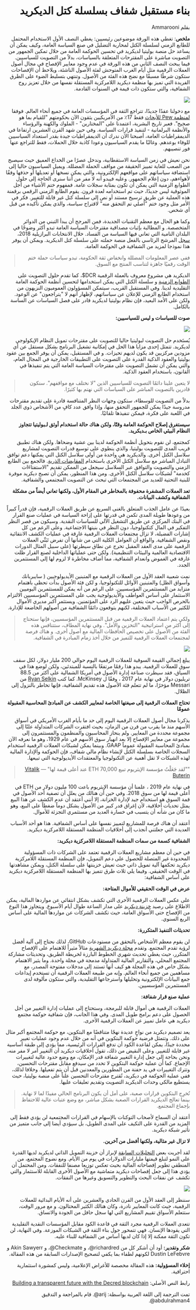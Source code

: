 <div dir="rtl">

# بناء مستقبل شفاف بسلسلة كتل الديكريد

بقلم Ammarooni

**ملخص**: تغطي هذه الورقة موضوعين رئيسيين: يغطي النصف الأول الاستخدام المحتمل للطابع الزمني لسلسلة الكتل لمحاربة التضليل في صنع السياسة العامة، وكيف يمكن أن يساعد حل منصة بوليتيا لديكريد في تحسين الحوكمة العامة من خلال تمكين الجمهور من التصويت مباشرة على المقترحات المتعلقة بالسياسات، بدلاً من التصويت للسياسيين. فيما يبحث النصف الثاني من هذه الورقة في عدم وجود معايير الإفصاح في مجال أصول العملات الرقمية مثل أيام الغرب المتوحش لفئة الأصول الناشئة، ويلاحظ أن الإفصاحات ستكون شرطًا مسبقًا مع نضج هذه الفئة من الأصول. وتنتهي بتسليط الضوء على الطرق الفريدة التي تميز بها منظمة ديكريد اللامركزية المستقلة نفسها من خلال تعزيز روح الشفافية، والتي ستكون ذات قيمة في السنوات القادمة.

![](../img/public-trust-in-government-us.png)

مع دخولنا عقدًا جديدًا، تتراجع الثقة في المؤسسات العامة في جميع أنحاء العالم. فوفقا [لمنظمة Pew للأبحاث](https://www.pewresearch.org/politics/2019/04/11/public-trust-in-government-1958-2019/) فقط 17٪ من الأمريكيين يثقون الآن بحكومتهم "للقيام بما هو صحيح". فعبر تاريخ البشرية، اعتمدنا على "المختارين" - الملوك والكهنة والرؤساء والأنظمة البرلمانية - لتنفيذ قرارات السياسة. وفي حين شهد القرن العشرين ارتفاعا في الديمقراطيات العامة، أصبحنا الآن ندرك أن الديمقراطيات جيدة بقدر استعداد السياسيين للوفاء بوعدهم. وغالبًا ما يقدم السياسيون وعودا كاذبة خلال الحملات، فقط للتراجع عنها فور تنصيبهم.

نحن نعيش في زمن السياسة الاستقطابية، وندخل عصرًا من الخداع العميق حيث سيصبح من الصعب للغاية تمييز الحقيقة من مواقف الحملة المضللة. ويميل السياسيون حاليا إلى استضافة سياساتهم على مواقعهم الإلكترونية، والتي يمكن نسخها أو تعديلها أو حذفها وفقًا لأهواءهم، دون إعلام الجمهور. وعليه فيبدو أنه لا مفر من أننا سنرى الحاجة إلى حلول الطوابع الزمنية التي يمكن أن تكون بمثابة سجلات عامة. فمفهوم ختم الأشياء من أجل الموثوقية ليس جديدًا، حيث تم استخدامه لعدة قرون. يقوم الطابع الزمني الرقمي برقمنة هذه العملية عن طريق ترسيخ مستند أو نص إلى سلسلة كتل غير قابلة للتغيير. فكر في الأمر مثل وجود ختم "أصلي تم التحقق منه" لاقتراح سياسة، والذي يمكن تأكيده من قبل أي شخص.

وكما هو الحال مع معظم التقنيات الجديدة، فمن المرجح أن يبدأ التبني من الدوائر المتخصصة. و المطالبة بإثبات مصداقية مقترحات السياسة العامة تبدو أكثر وضوحًا في البلدان النامية التي تعاني فيها السياسة من الفساد. خلال الانتخابات البرازيلية 2018، [سجل](http://infocoin.net/en/2018/10/17/brazilian-presidential-candidate-registers-his-government-plan-in-decred/) المرشح الرئاسي بالفعل منصة حملته على سلسلة كتل الديكريد. ويمكن أن يوفر هذا نموذجا لمزيد من الشفافية في الحوكمة العامة.

> ففي عصر المعلومات المضللة وانخفاض ثقة الحكومة، تبدو سياسات حملة ختم الوقت رقميًا جاهزة لتناسب المنتج مع السوق.

الديكريد هي مشروع معروف بالعملة الرقمية DCR$، كما تقدم حلول التصويت على [الطوابع الزمنية](https://docs.decred.org/advanced/dcrtime/#dcrtime) و سلسلة الكتل التي يمكن استخدامها لتحسين أنظمة الحوكمة العامة التقليدية لدينا. وفي المستقبل القريب، سيتمكن المسؤولون العموميون النزيهون من استخدام الطابع الزمني للإعلان عن سياساتهم، لإظهار أنهم لا "يتراجعون" عن الوعود. ولكن على الأمد البعيد، فإن نظام بوليتيا لديكريد قادر على فصل السياسات عن الساسة بالكامل.

**صوت للسياسات و ليس للسياسيين:**

![](../img/vote-for-policies-not-for-polticians.png)

يُستَخدم حل التصويت لبوليتيا حاليا للتصويت على مقترحات تمويل النظام الإيكولوجي لديكريد. تتمثل إحدى مزايا هذا الحل في إمكانية تشغيل البرنامج بشكل مستقل عن أي مزودين مركزيين قد يكون لديهم تحيزات. و في المستقبل، يمكن أن يوفر الجمع بين عقود بوليتيا والعقود الذكية القدرة على التصويت على التطبيقات الخارجية في المجال العام، والتي يمكن أن تشمل التصويت على مقترحات السياسة العامة التي يتم تنفيذها في القانون، باستخدام العقود الذكية.

> لا يتعين علينا دائمًا التصويت للسياسيين الذين "لا نختلف مع مواقفهم". سنكون قادرين بالتصويت المباشر على السياسات التي نهتم بها كثيرًا.

بدلاً من التصويت للوسطاء، ستكون وجهات النظر المتنافسة قادرة على تقديم مقترحات مدروسة جيدًا يمكن للجمهور التحقق منها، وإذا وافق عدد كافٍ من الأشخاص ذوي الجلد في اللعبة على فكرة، فيمكن تنفيذها تلقائيًا.

**سيستغرق إصلاح الحوكمة العامة وقتًا، ولكن هناك حالة استخدام أوثق لـبوليتيا تتجاوز النظام البيئي الخاص بـديكريد.**

كمجتمع، لن نقوم بتحويل أنظمة الحوكمة لدينا بين عشية وضحاها. ولكن هناك تطبيق قريب المدى للتصويت بوليتيا، والذي ينطوي على توسيع قدرات التصويت لمشاريع سلاسل الكتل أخرى. والديكريد هي واحدة من أولى سلاسل الكتل التي يمكنها دعم توافق التبادل المباشر مع سلاسل الكتل الأخرى باستخدام [المقايضات الذرية](https://www.investopedia.com/terms/a/atomic-swaps.asp). فالجمع بين الطابع الزمني والتصويت والتوافق عبر السلاسل سيجعل من الممكن تقديم "الاستفتاءَات كخدمة" لشبكات سلاسل الكتل الأخرى. ومن هذا المنظور، يمكن أن تصبح ديكريد موفرة للبنية التحتية للعديد من المجتمعات التي تبحث عن التصويت المجتمعي والشفافية.

**تعد العملات المشفرة محفوفة بالمخاطر في المقام الأول، ولكنها تعاني أيضاً من مشكلة الشفافية وكشف البيانات.**

بعيدًا عن عامل الجذب المتعلق بالغنى السريع عن طريق العملات الرقمية، فإن قدراً كبيراً من وعودها طويلة المدى تكمن في قدرتها على إزاحة السياسة في عمليات صنع القرار في البنك المركزي عن طريق التشغيل الآلي للسياسات النقدية. وسيكون من قصر النظر التفكير في المال كتكنولوجيا، دون النظر في بنيتها الاجتماعية. وعلى الرغم من كل إشارات الفضيلة، لا تزال مجتمعات العملات الرقمية غارقة في عمليات الكشف الانتقائية ونقص الشفافية. والواقع أن العوامل الكلية التي من شأنها أن تفرض تَبَنِّي العملات الرقمية على مدى العقد المقبل تخرج عن نطاق سيطرتها (على سبيل المثال الدورات الاقتصادية العالمية والبيئات التنظيمية). ولكن حتى عملياتها الداخلية لصنع القرار ظلت غارقة في الغموض وانعدام الشفافية، مما أضاف مخاطرة لا لزوم لها إلى المستثمرين الجدد.

نمت شعبية العقد الأول من العملات الرقمية مع المتبنين الأيديولوجيين ( سايبربانك وأسواق الظل) والمتبنين الأوائل للتكنولوجيا، و لكن فئة الأصول بدأت تحظى باهتمام متزايد من المستثمرين المؤسسيين. على الرغم من أنه يمكن للمستثمرين اليوميين الاستثمار على أساس العواطف والأيديولوجية  يجب على المستثمرين المؤسسيين الالتزام بالحرص الواجب حيث يتعين عليهم الرد على المؤتمنين. ويستثمر أكبر مديري الأموال للكثير من الأسباب المختلفة، لكنهم يتوقعون دائمًا الشفافية من أصولهم الخاضعة للإدارة.

> ولكي يتم اعتماد العملات الرقمية من قبل المستثمرين المؤسسيين، فإنها ستحتاج إلى أكثر من استراتيجية "التخزين والأمل". وفي نهاية المطاف، ستتنافس هذه الفئة من الأصول على تخصيص الحافظات المالية مع أصول أخرى. و هناك فرصة لمجتمعات العملات الرقمية للتميز من خلال أخذ زمام المبادرة في الشفافية.

![](../img/visualizing-the-global-pools-of-money.png)

يبلغ إجمالي القيمة السوقية للعملات الرقمية اليوم حوالي 200 مليار دولار، لكل سقف سوق للعملات الرقمية. يبدو هذا رقمًا مرتفعًا بالنسبة للمبتدئين، ولكن لوضع هذا في السياق، فقد سيطرت صناعة إدارة الأصول في أمريكا الشمالية على أكثر من 88.5 تريليون دولار في نهاية عام 2017 ، وفقًا ل McKinsey. كما كتب [Ryan Selkin](https://messari.io/article/transparency-2020) من Messari مؤخرًا، ما لم تتعلم فئة الأصول هذه تقديم الشفافية، فإنها تخاطر بالنزول إلى الظلال.

**تحتاج العملات الرقمية إلى صيغتها الخاصة لمعايير الكشف عن المبادئ المحاسبية المقبولة عمومًا**

يذكرنا مجال أصول العملات الرقمية اليوم إلى حد ما بأيام الغرب الأمريكي في أسواق الأسهم منذ ما يقرب من قرن من الزمان، بحيث افتقرت الشركات المتداولة علنًا إلى مجموعة محددة من المعايير. ولم ينحاز المحاسبون والمنظمون والمستثمرون إلى مجموعة من معايير الإفصاح إلا بعد انهيار سوق الأسهم في عام 1929، وهو ما نعرفه الآن بمبادئ المحاسبة المقبولة عموماً GAAP. وبينما يمكن لشبكات العملات الرقمية استخدام السجلات الخاصة بسلسلة الكتل لإنشاء نظام مالي شفاف، فإن الحوكمة والإدارة المالية لهذه الشبكات لا تقل أهمية عن التكنولوجيا والمعتقدات الأيديولوجية التي تبيعها.

> ""لقد جَعَلْتُ مؤسسة الإيثريوم تبيع 70,000 ETH عند أعلى قيمة لها" — [Vitalik Buterin](https://thenextweb.com/hardfork/2019/12/16/vitalik-buterin-ethereum-foundation-ethere-100m/)

في نهاية عام 2019 ، علمنا أن مؤسسة الإيثريوم باعت 100 مليون دولار من ETH في أعلى قيمة لها من سوق 2018. وفي حين أن هنالك من يعلل أن تصفية أحد الأصول في قمة السوق هو استخدام جيد لإدارة الخزانة، إلا أنني أعتقد أن عدم الكشف عن هذا البيع يمثل تحديات أخلاقية، لأن إغراق قدر كبير من الأصول يشكل دوماً ضغطاً على البيع، وهو ما كان من شأنه أن يتسبب في خسارة العديد من مستثمري التجزئة للأموال.

أعتقد أن هناك فرصة للمشاريع لتمييز نفسها على أساس الشفافية. هذا هو أحد الأسباب العديدة التي جعلتني أنجذب  إلى أخلاقيات المنظمة المستقلة اللامركزية ديكريد.

**الشفافية كسمة من سمات المنظمة المستقلة اللامركزية ديكريد:**

في حين أن معظم مشاريع العملات الرقمية تعتمد على الشركات ذات المسؤولية المحدودة غير المتصلة للحصول على دعم التمويل، فإن المنظمة المستقلة اللامركزية ديكريد تحكمها آلية تمويل ذاتي حيث تعيش خزينتها على سلسلة الكتل، ويمكن مشاهدتها في الوقت الحقيقي. وفيما يلي ثلاث طرق تتميز بها المنظمة المستقلة اللامركزية ديكريد على أساس الشفافية:

**عرض في الوقت الحقيقي للأموال المتاحة:**

على عكس العملات الرقمية الأخرى التي تكشف بشكل انتقائي عن مواردها المالية، يمكن الاطلاع على رصيد [خزينة ديكريد](https://explorer.dcrdata.org/address/Dcur2mcGjmENx4DhNqDctW5wJCVyT3Qeqkx?chart=balance&zoom=ijhhasg0-jzdn8rk0&bin=month) على مدار الساعة طوال أيام الأسبوع. ويتجاوز هذا النوع من الإفصاح حتى الأسواق العامة، حيث تكشف الشركات عن مواردها المالية على أساس الربع السنوي.

**تحديثات التنفيذ المتكررة:**

لن يقوم معظم الأشخاص بالتحقق من مستودعات GitHub، لذلك نحتاج إلى آلية أفضل لرؤية تقدم المجتمع. وتقدم [مجلة ديكريد الشهرية](https://medium.com/decred/journals/home) مثالاً مثيراً للاهتمام على الإفصاح المتكرر، حيث يغطي تحديث شهري الخطوط البارزة لخريطة الطريق، وتحديثات مشاركة المجتمع المحلي، والتقارير المالية المتداولة مدمجة في مجلة واحدة. وما يثير الاهتمام بشكل خاص في هذه المجلة هو كيف أنها تستند إلى مدخلات مفتوحة المصدر، مع مساهمين من جميع أنحاء العالم. وإنه من طبيعة العملات الرقمية أن تستخدم إيداعات جمع البيانات الإلكترونية وتحليلها واسترجاعها التقليدية، والتي ستكون مألوفة لدى المستثمرين المؤسسيين.

**عملية صنع قرار شفافة:**

العملات الرقمية هي أموال قابلة للبرمجة، وستحتاج إلى عمليات إدارة التغيير من أجل الحصول على دعم برامج طويل المدى. وفي هذا الجانب، فإن شفافية حوكمة مجتمع ديكريد هي عامل تمييز عن العملات الرقمية الأخرى.

يعد تصميم ديكريد من نواحٍ عديدة نهجًا متناقضًا مع البتكوين، مع حوكمة المجتمع أكبر مثال على ذلك. وتتمثل فرضية حوكمة البتكوين في أنه من خلال عدم وجود عمليات تغيير محددة جيدًا، يمكن لقاعدة الكود أن تدفع القرارات الرئيسية، مما يؤدي إلى طبقة أساسية غير قابلة للتغيير. وعلى النقيض من ذلك، تقول أخلاقيات ديكريد أن التغيير أمر لا مفر منه، ونحن بحاجة إلى جعل إدارة التغيير شفافة قدر الإمكان، مع وضع حدود عالية لتغييرات الإجماع. كما أن عملية حوكمة البتكوين لا تحدد من سيدفع مقابل مقترحات التحسين، وتترك التغييرات في يد حفنة من المطورين والمعدنين قبل أن يتم تفعيلها. وخلافا لذلك، ففي عملية الحوكمة في ديكريد، تُقترح مقترحات التحسين علناً على منصة بوليتيا، حيث يستطيع مالكي وحدات الديكريد التصويت وتقديم تعليقات عليها.

> تُخرِج البتكوين قرارات صعبة، على أمل أن يكون البرنامج الحالي مفيدًا لما لا نهاية. بينما تعالج الديكريد القرارات الصعبة بشكل مباشر، مع وضع عتبات عالية للاحتفاظ بإجماع المجتمع.

أعتقد أن السماح لأصحاب التوكنات بالإسهام في القرارات المجتمعية لن يؤدي فقط إلى المزيد من القدرة على التكيف على المدى الطويل، بل سيؤدي أيضا إلى جانب متميز من تأثير شبكة ديكريد.

**لا تزال غير مثالية، ولكنها أفضل من آخرين.**

لقد أجريت بعض [التحليلات السابقة](https://ammarooni.medium.com/decred-an-alternative-contender-a3547a014745) لإبراز أن خزينة التمويل الذاتي لديكريد لديها القدرة على النمو لتبلغ قيمتها مليارات الدولارات في يوم من الأيام. ومع نضوج المجتمع، من المنطقي تطوير إفصاحاته المالية بحيث تعكس توزيعا مصنفا للنفقات. ومن المحتمل أن يؤدي هذا إلى جعل إفصاحات ديكريد متماشية مع الأصول الأخرى القابلة للاستثمار والتي تكشف عن نفقات البحث والتطوير والتسويق وغيرها من النفقات.

![](decred-arabic/img/transparency-is-the-currency-of-trust.png)

سننظر إلى العقد الأول من القرن الحادي والعشرين على أنه الأيام البدائية للعملات الرقمية، حيث كانت المعايير نادرة، وكان هنالك الكثير المحتالون. و مع مرور الوقت، ستتعلم الأسواق تقييم المشاريع التي لها سجل حافل من الجودة والاتساق.

تتعدى العملات الرقمية مجرد الثقة في قاعدة الكود مقابل المؤسسات النقدية التقليدية التي يقودها الإنسان. فهي تتمحور حول بناء الثقة في الشبكات الموزعة. وفي النهاية، لن تكون الثقة ممكنة إلا إذا كان لديها أساس من الشفافية للبناء عليه.

**شكر وتقدير:** أود أن أشكر كل من richardred@، و Checkmate@، و Akin Sawyerr و Dustin LeFebvre لكونهم لطفاء بما يكفي لتصحيح الإصدارات السابقة من هذه المقالة.

**إخلاء المسؤولية:** هذه المقالة مخصصة للأغراض الإعلامية، وليس كمشورة استثمارية احترافية.

رابط النص الأصلي: [Building a transparent future with the Decred blockchain](https://medium.com/decred/building-a-transparent-future-with-the-decred-blockchain-e77471d28059)

تمت الترجمة إلى اللغة العربية بواسطة: arij@. قام بالمراجعة و التدقيق abdulrahman4@.

</div>
